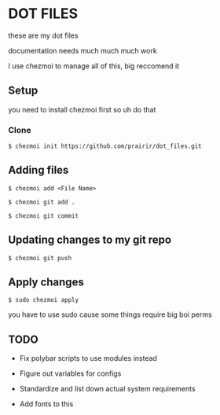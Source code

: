 # DOT FILES

these are my dot files

documentation needs much much much work

I use chezmoi to manage all of this, big reccomend it

## Setup

you need to install chezmoi first so uh do that

### Clone

```
$ chezmoi init https://github.com/prairir/dot_files.git
```

## Adding files

```
$ chezmoi add <File Name>

$ chezmoi git add .

$ chezmoi git commit
```

## Updating changes to my git repo

```
$ chezmoi git push
```

## Apply changes

```
$ sudo chezmoi apply
```

you have to use sudo cause some things require big boi perms


## TODO

* Fix polybar scripts to use modules instead

* Figure out variables for configs

* Standardize and list down actual system requirements

* Add fonts to this

